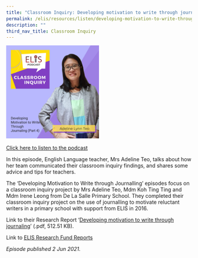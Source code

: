 ```yaml
---
title: "Classroom Inquiry: Developing motivation to write through journaling (Part 4)"
permalink: /elis/resources/listen/developing-motivation-to-write-through-journaling-part-4/
description: ""
third_nav_title: Classroom Inquiry
---
```

<img src="/images/adeline-4.jpg" style="width:50%">
		 
<a href="https://open.spotify.com/episode/7bv0InDjkBrXq8vLi09iuL">Click here to listen to the podcast</a>

In this episode, English Language teacher, Mrs Adeline Teo, talks about how her team communicated their classroom inquiry findings, and shares some advice and tips for teachers. 

The ‘Developing Motivation to Write through Journalling’ episodes focus on a classroom inquiry project by Mrs Adeline Teo, Mdm Koh Ting Ting and Mdm Irene Leong from De La Salle Primary School. They completed their classroom inquiry project on the use of journalling to motivate reluctant writers in a primary school with support from ELIS in 2016.

Link to their Research Report ‘[Developing motivation to write through journaling](/files/de-la-salle-primary-school-final-report.pdf)’ (.pdf, 512.51 KB).&nbsp;  
  
Link to&nbsp;[ELIS Research Fund Reports](https://elis/resources/read/elis-research-fund-reports)

<em>Episode published 2 Jun 2021.</em>